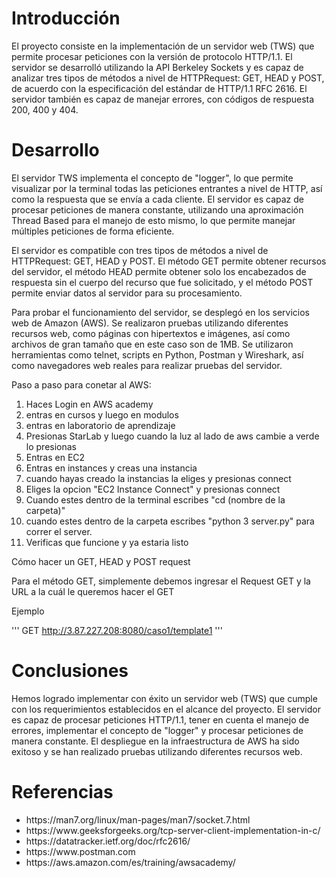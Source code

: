 
# Introducción
El proyecto consiste en la implementación de un servidor web (TWS) que permite procesar peticiones con la versión de protocolo HTTP/1.1. El servidor se desarrolló utilizando la API Berkeley Sockets y es capaz de analizar tres tipos de métodos a nivel de HTTPRequest: GET, HEAD y POST, de acuerdo con la especificación del estándar de HTTP/1.1 RFC 2616. El servidor también es capaz de manejar errores, con códigos de respuesta 200, 400 y 404.

# Desarrollo
El servidor TWS implementa el concepto de "logger", lo que permite visualizar por la terminal todas las peticiones entrantes a nivel de HTTP, así como la respuesta que se envía a cada cliente. El servidor es capaz de procesar peticiones de manera constante, utilizando una aproximación Thread Based para el manejo de esto mismo, lo que permite manejar múltiples peticiones de forma eficiente.

El servidor es compatible con tres tipos de métodos a nivel de HTTPRequest: GET, HEAD y POST. El método GET permite obtener recursos del servidor, el método HEAD permite obtener solo los encabezados de respuesta sin el cuerpo del recurso que fue solicitado, y el método POST permite enviar datos al servidor para su procesamiento.

Para probar el funcionamiento del servidor, se desplegó en los servicios web de Amazon (AWS). Se realizaron pruebas utilizando diferentes recursos web, como páginas con hipertextos e imágenes, así como archivos de gran tamaño que en este caso son de 1MB. Se utilizaron herramientas como telnet, scripts en Python, Postman y Wireshark, así como navegadores web reales para realizar pruebas del servidor.

Paso a paso para conetar al AWS:
1. Haces Login en AWS academy
2. entras en cursos y luego en modulos
3. entras en laboratorio de aprendizaje
4. Presionas StarLab y luego cuando la luz al lado de aws cambie a verde lo presionas
5. Entras en EC2
6. Entras en instances y creas una instancia
7. cuando hayas creado la instancias la eliges y presionas connect
8. Eliges la opcion "EC2 Instance Connect" y presionas connect
9. Cuando estes dentro de la terminal escribes "cd (nombre de la carpeta)"
10. cuando estes dentro de la carpeta escribes "python 3 server.py" para correr el server.
11. Verificas que funcione y ya estaria listo

Cómo hacer un GET, HEAD y POST request

Para el método GET, simplemente debemos ingresar el Request GET y la URL a la cuál le queremos hacer el GET

Ejemplo

'''
GET http://3.87.227.208:8080/caso1/template1
'''


# Conclusiones
Hemos logrado implementar con éxito un servidor web (TWS) que cumple con los requerimientos establecidos en el alcance del proyecto. El servidor es capaz de procesar peticiones HTTP/1.1, tener en cuenta el manejo de errores, implementar el concepto de "logger" y procesar peticiones de manera constante. El despliegue en la infraestructura de AWS ha sido exitoso y se han realizado pruebas utilizando diferentes recursos web.

# Referencias
<ul>
<li>https://man7.org/linux/man-pages/man7/socket.7.html</li>
<li>https://www.geeksforgeeks.org/tcp-server-client-implementation-in-c/</li>
<li>https://datatracker.ietf.org/doc/rfc2616/</li>
<li>https://www.postman.com</li>
<li>https://aws.amazon.com/es/training/awsacademy/</li>
</ul>
